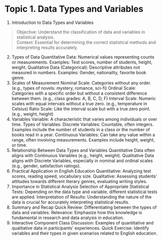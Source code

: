 # Topic 1. Data Types and Variables

1. Introduction to Data Types and Variables
>Objective: Understand the classification of data and variables in statistical analysis.  
>Context: Essential for determining the correct statistical methods and interpreting results accurately.
2. Types of Data
Quantitative Data: Numerical values representing counts or measurements.
Examples: Test scores, number of students, height, weight.
Qualitative Data (Categorical): Descriptive attributes not measured in numbers.
Examples: Gender, nationality, favorite book genre.
3. Scales of Measurement
Nominal Scale: Categories without any order. (e.g., types of novels: mystery, romance, sci-fi)
Ordinal Scale: Categories with a specific order but without a consistent difference between them. (e.g., class grades: A, B, C, D, F)
Interval Scale: Numeric scales with equal intervals without a true zero. (e.g., temperature in Celsius)
Ratio Scale: Like the interval scale but with a true zero point. (e.g., weight, height)
4. Variables
Variable: A characteristic that varies among individuals or over time.
Types of Variables:
Discrete Variables: Countable, often integers. Examples include the number of students in a class or the number of books read in a year.
Continuous Variables: Can take any value within a range, often involving measurements. Examples include height, weight, or time.
5. Relationship Between Data Types and Variables
Quantitative Data often aligns with Continuous Variables (e.g., height, weight).
Qualitative Data aligns with Discrete Variables, especially in nominal and ordinal scales (e.g., gender, satisfaction ratings).
6. Practical Application in English Education
Quantitative: Analyzing test scores, reading speed, vocabulary size.
Qualitative: Assessing students' attitudes towards different literary genres, evaluating writing styles.
7. Importance in Statistical Analysis
Selection of Appropriate Statistical Tests: Depending on the data type and variable, different statistical tests are applied.
Interpretation of Results: Understanding the nature of the data is crucial for accurately interpreting statistical results.
8. Summary and Recap
Quick Review: Differentiating between the types of data and variables.
Relevance: Emphasize how this knowledge is fundamental in research and data analysis in education.
9. Interactive Component
Class Discussion: Examples of quantitative and qualitative data in participants' experiences.
Quick Exercise: Identify variables and their types in given scenarios related to English education.
